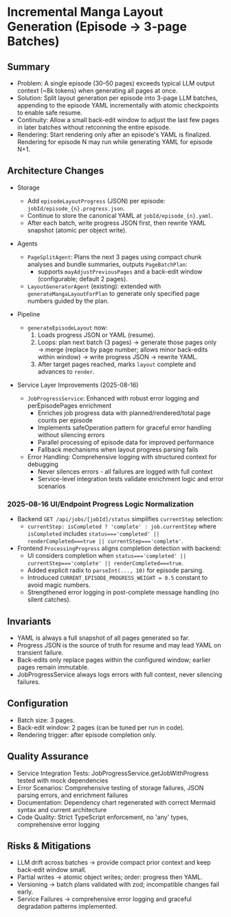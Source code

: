 # Incremental Manga Layout Generation (Episode → 3-page Batches)

## Summary

- Problem: A single episode (30–50 pages) exceeds typical LLM output context (~8k tokens) when generating all pages at once.
- Solution: Split layout generation per episode into 3-page LLM batches, appending to the episode YAML incrementally with atomic checkpoints to enable safe resume.
- Continuity: Allow a small back-edit window to adjust the last few pages in later batches without retconning the entire episode.
- Rendering: Start rendering only after an episode's YAML is finalized. Rendering for episode N may run while generating YAML for episode N+1.

## Architecture Changes

- Storage
  - Add `episodeLayoutProgress` (JSON) per episode: `jobId/episode_{n}.progress.json`.
  - Continue to store the canonical YAML at `jobId/episode_{n}.yaml`.
  - After each batch, write progress JSON first, then rewrite YAML snapshot (atomic per object write).

- Agents
  - `PageSplitAgent`: Plans the next 3 pages using compact chunk analyses and bundle summaries, outputs `PageBatchPlan`:
    - supports `mayAdjustPreviousPages` and a back-edit window (configurable; default 2 pages).
  - `LayoutGeneratorAgent` (existing): extended with `generateMangaLayoutForPlan` to generate only specified page numbers guided by the plan.

- Pipeline
  - `generateEpisodeLayout` now:
    1. Loads progress JSON or YAML (resume).
    2. Loops: plan next batch (3 pages) → generate those pages only → merge (replace by page number; allows minor back-edits within window) → write progress JSON → rewrite YAML.
    3. After target pages reached, marks `layout` complete and advances to `render`.

- Service Layer Improvements (2025-08-16)
  - `JobProgressService`: Enhanced with robust error logging and perEpisodePages enrichment
    - Enriches job progress data with planned/rendered/total page counts per episode
    - Implements safeOperation pattern for graceful error handling without silencing errors
    - Parallel processing of episode data for improved performance
    - Fallback mechanisms when layout progress parsing fails
  - Error Handling: Comprehensive logging with structured context for debugging
    - Never silences errors - all failures are logged with full context
    - Service-level integration tests validate enrichment logic and error scenarios

### 2025-08-16 UI/Endpoint Progress Logic Normalization

- Backend `GET /api/jobs/[jobId]/status` simplifies `currentStep` selection:
  - `currentStep: isCompleted ? 'complete' : job.currentStep` where `isCompleted` includes `status==='completed' || renderCompleted===true || currentStep==='complete'`.
- Frontend `ProcessingProgress` aligns completion detection with backend:
  - UI considers completion when `status==='completed' || currentStep==='complete' || renderCompleted===true`.
  - Added explicit radix to `parseInt(..., 10)` for episode parsing.
  - Introduced `CURRENT_EPISODE_PROGRESS_WEIGHT = 0.5` constant to avoid magic numbers.
  - Strengthened error logging in post-complete message handling (no silent catches).

## Invariants

- YAML is always a full snapshot of all pages generated so far.
- Progress JSON is the source of truth for resume and may lead YAML on transient failure.
- Back-edits only replace pages within the configured window; earlier pages remain immutable.
- JobProgressService always logs errors with full context, never silencing failures.

## Configuration

- Batch size: 3 pages.
- Back-edit window: 2 pages (can be tuned per run in code).
- Rendering trigger: after episode completion only.

## Quality Assurance

- Service Integration Tests: JobProgressService.getJobWithProgress tested with mock dependencies
- Error Scenarios: Comprehensive testing of storage failures, JSON parsing errors, and enrichment failures
- Documentation: Dependency chart regenerated with correct Mermaid syntax and current architecture
- Code Quality: Strict TypeScript enforcement, no 'any' types, comprehensive error logging

## Risks & Mitigations

- LLM drift across batches → provide compact prior context and keep back-edit window small.
- Partial writes → atomic object writes; order: progress then YAML.
- Versioning → batch plans validated with zod; incompatible changes fail early.
- Service Failures → comprehensive error logging and graceful degradation patterns implemented.
